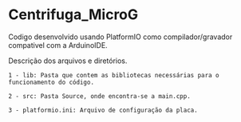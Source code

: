 # Centrifuga_MicroG

Codigo desenvolvido usando PlatformIO como compilador/gravador compativel com a ArduinoIDE.

Descrição dos arquivos e diretórios.
	
	1 - lib: Pasta que contem as bibliotecas necessárias para o funcionamento do código.

	2 - src: Pasta Source, onde encontra-se a main.cpp. 

	3 - platformio.ini: Arquivo de configuração da placa.
